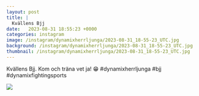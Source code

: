 ```yaml
---
layout: post
title: |
  Kvällens Bjj
date:   2023-08-31 18:55:23 +0000
categories: instagram
image: /instagram/dynamixherrljunga/2023-08-31_18-55-23_UTC.jpg
background: /instagram/dynamixherrljunga/2023-08-31_18-55-23_UTC.jpg
thumbnail: /instagram/dynamixherrljunga/2023-08-31_18-55-23_UTC.jpg
---
```

Kvällens Bjj. Kom och träna vet ja! 😁 #dynamixherrljunga #bjj #dynamixfightingsports



<img src='/www-dynamix-herrljunga/instagram/dynamixherrljunga/2023-08-31_18-55-23_UTC.jpg' class='img-fluid' />
